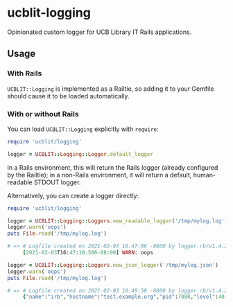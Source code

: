 # ucblit-logging

Opinionated custom logger for UCB Library IT Rails applications.

## Usage

### With Rails

`UCBLIT::Logging` is implemented as a Railtie, so adding it to your Gemfile should
cause it to be loaded automatically.

### With or without Rails

You can load `UCBLIT::Logging` explicitly with `require`:

```ruby
require 'ucblit/logging'

logger = UCBLIT::Logging::Logger.default_logger
```

In a Rails environment, this will return the Rails logger (already configured by the
Railtie); in a non-Rails environment, it will return a default, human-readable STDOUT
logger.

Alternatively, you can create a logger directly:

```ruby
require 'ucblit/logging'

logger = UCBLIT::Logging::Loggers.new_readable_logger('/tmp/mylog.log')
logger.warn('oops')
puts File.read('/tmp/mylog.log')

# => # Logfile created on 2021-02-03 16:47:06 -0800 by logger.rb/v1.4.2
     [2021-02-03T16:47:10.506-08:00] WARN: oops

logger = UCBLIT::Logging::Loggers.new_json_logger('/tmp/mylog.json')
logger.warn('oops')
puts File.read('/tmp/mylog.log')

# => # Logfile created on 2021-02-03 16:49:30 -0800 by logger.rb/v1.4.2
     {"name":"irb","hostname":"test.example.org","pid":7080,"level":40,"time":"2021-02-03T16:49:34.842-08:00","v":0,"severity":"WARN","msg":"oops"}
```
